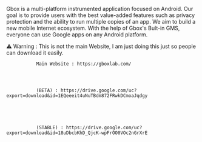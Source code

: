Gbox is a multi-platform instrumented application focused on Android. Our goal is to provide users with the best value-added features such as privacy protection and the ability to run multiple copies of an app. We aim to build a new mobile Internet ecosystem. With the help of Gbox's Bult-in GMS, everyone can use Google apps on any Android platform.

⚠ Warning : This is not the main Website, I am just doing this just so people can download it easily.


               Main Website : https://gboxlab.com/




               (BETA) : https://drive.google.com/uc?export=download&id=1EQeeeit4uNuTBdm872FRwkDCmoaJqdgy





               (STABLE) : https://drive.google.com/uc?export=download&id=18uDbcbKhD_QjcK-wpFrOO0VOc2nGrXrE
